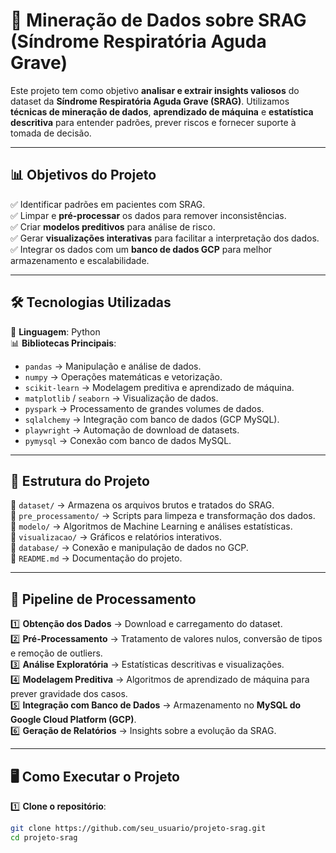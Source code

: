 # 🏥 Mineração de Dados sobre SRAG (Síndrome Respiratória Aguda Grave)

Este projeto tem como objetivo **analisar e extrair insights valiosos** do dataset da **Síndrome Respiratória Aguda Grave (SRAG)**. Utilizamos **técnicas de mineração de dados**, **aprendizado de máquina** e **estatística descritiva** para entender padrões, prever riscos e fornecer suporte à tomada de decisão.

---

## **📊 Objetivos do Projeto**
✅ Identificar padrões em pacientes com SRAG.  
✅ Limpar e **pré-processar** os dados para remover inconsistências.  
✅ Criar **modelos preditivos** para análise de risco.  
✅ Gerar **visualizações interativas** para facilitar a interpretação dos dados.  
✅ Integrar os dados com um **banco de dados GCP** para melhor armazenamento e escalabilidade.  

---

## **🛠️ Tecnologias Utilizadas**
🚀 **Linguagem**: Python  
📊 **Bibliotecas Principais**:
- `pandas` → Manipulação e análise de dados.
- `numpy` → Operações matemáticas e vetorização.
- `scikit-learn` → Modelagem preditiva e aprendizado de máquina.
- `matplotlib` / `seaborn` → Visualização de dados.
- `pyspark` → Processamento de grandes volumes de dados.
- `sqlalchemy` → Integração com banco de dados (GCP MySQL).
- `playwright` → Automação de download de datasets.
- `pymysql` → Conexão com banco de dados MySQL.

---

## **📂 Estrutura do Projeto**
📁 `dataset/` → Armazena os arquivos brutos e tratados do SRAG.  
📁 `pre_processamento/` → Scripts para limpeza e transformação dos dados.  
📁 `modelo/` → Algoritmos de Machine Learning e análises estatísticas.  
📁 `visualizacao/` → Gráficos e relatórios interativos.  
📁 `database/` → Conexão e manipulação de dados no GCP.  
📜 `README.md` → Documentação do projeto.  

---

## **🔄 Pipeline de Processamento**
1️⃣ **Obtenção dos Dados** → Download e carregamento do dataset.  
2️⃣ **Pré-Processamento** → Tratamento de valores nulos, conversão de tipos e remoção de outliers.  
3️⃣ **Análise Exploratória** → Estatísticas descritivas e visualizações.  
4️⃣ **Modelagem Preditiva** → Algoritmos de aprendizado de máquina para prever gravidade dos casos.  
5️⃣ **Integração com Banco de Dados** → Armazenamento no **MySQL do Google Cloud Platform (GCP)**.  
6️⃣ **Geração de Relatórios** → Insights sobre a evolução da SRAG.  

---

## **🖥️ Como Executar o Projeto**
1️⃣ **Clone o repositório**:
```sh
git clone https://github.com/seu_usuario/projeto-srag.git
cd projeto-srag
